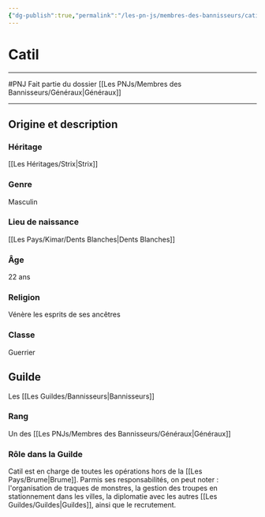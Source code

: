 ```yaml
---
{"dg-publish":true,"permalink":"/les-pn-js/membres-des-bannisseurs/catil/"}
---
```


# Catil
---
#PNJ 
Fait partie du dossier [[Les PNJs/Membres des Bannisseurs/Généraux\|Généraux]]

-------
## Origine et description
### Héritage
[[Les Héritages/Strix\|Strix]]
### Genre
Masculin
### Lieu de naissance
[[Les Pays/Kimar/Dents Blanches\|Dents Blanches]]
### Âge
22 ans
### Religion
Vénère les esprits de ses ancêtres
### Classe
Guerrier
## Guilde
Les [[Les Guildes/Bannisseurs\|Bannisseurs]]
### Rang
Un des [[Les PNJs/Membres des Bannisseurs/Généraux\|Généraux]]
### Rôle dans la Guilde
Catil est en charge de toutes les opérations hors de la [[Les Pays/Brume\|Brume]]. Parmis ses responsabilités, on peut noter : l'organisation de traques de monstres, la gestion des troupes en stationnement dans les villes, la diplomatie avec les autres [[Les Guildes/Guildes\|Guildes]], ainsi que le recrutement. 